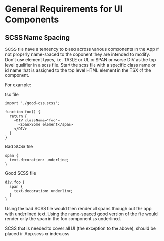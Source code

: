# General Requirements for UI Components

## SCSS Name Spacing

SCSS file have a tendency to bleed across various components in the App if not properly name-spaced
to the coponent they are intended to modify. Don’t use element types, i.e. TABLE or UL or SPAN or
worse DIV as the top level qualifier in a scss file. Start the scss file with a specific class name
or id name that is assigned to the top level HTML element in the TSX of the component.

For example:

tsx file

```
import './good-css.scss';

function foo() {
  return {
    <DIV className="foo">
      <span>Some element</span>
    </DIV>
  }
}
```

Bad SCSS file

```
span {
  text-decoration: underline;
}
```

Good SCSS file

```
div.foo {
  span {
    text-decoration: underline;
  }
}
```

Using the bad SCSS file would then render all spans through out the app with underlined text. Using
the name-spaced good version of the file would render only the span in the foo component as
underlined.

SCSS that is needed to cover all UI (the exception to the above), should be placed in App.scss or
index.css
